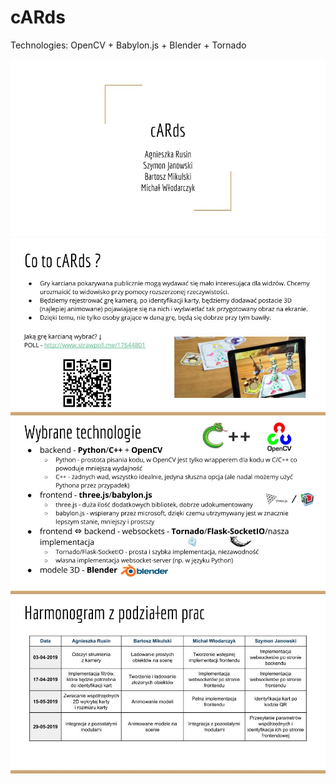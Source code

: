 # cARds
Technologies: OpenCV + Babylon.js + Blender + Tornado

![alt text](https://raw.githubusercontent.com/AxolotlOfConflagration/cARds/master/presentation/1.jpg)
![alt text](https://raw.githubusercontent.com/AxolotlOfConflagration/cARds/master/presentation/2.jpg)
![alt text](https://raw.githubusercontent.com/AxolotlOfConflagration/cARds/master/presentation/3.jpg)
![alt text](https://raw.githubusercontent.com/AxolotlOfConflagration/cARds/master/presentation/4.jpg)
